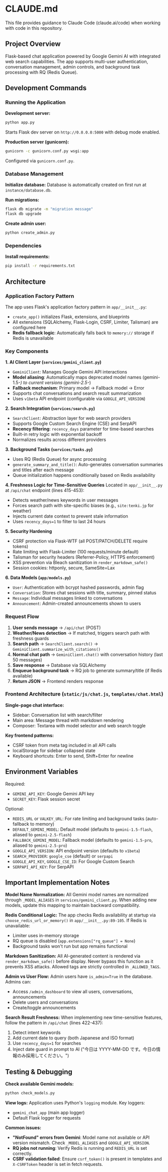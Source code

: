 # CLAUDE.md

This file provides guidance to Claude Code (claude.ai/code) when working with code in this repository.

## Project Overview

Flask-based chat application powered by Google Gemini AI with integrated web search capabilities. The app supports multi-user authentication, conversation management, admin controls, and background task processing with RQ (Redis Queue).

## Development Commands

### Running the Application

**Development server:**
```bash
python app.py
```
Starts Flask dev server on `http://0.0.0.0:5000` with debug mode enabled.

**Production server (gunicorn):**
```bash
gunicorn -c gunicorn.conf.py wsgi:app
```
Configured via `gunicorn.conf.py`.

### Database Management

**Initialize database:**
Database is automatically created on first run at `instance/database.db`.

**Run migrations:**
```bash
flask db migrate -m "migration message"
flask db upgrade
```

**Create admin user:**
```bash
python create_admin.py
```

### Dependencies

**Install requirements:**
```bash
pip install -r requirements.txt
```

## Architecture

### Application Factory Pattern

The app uses Flask's application factory pattern in `app/__init__.py`:
- `create_app()` initializes Flask, extensions, and blueprints
- All extensions (SQLAlchemy, Flask-Login, CSRF, Limiter, Talisman) are configured here
- **Redis fallback logic**: Automatically falls back to `memory://` storage if Redis is unavailable

### Key Components

**1. AI Client Layer (`services/gemini_client.py`)**
- `GeminiClient`: Manages Google Gemini API interactions
- **Model aliasing**: Automatically maps deprecated model names (gemini-1.5-*) to current versions (gemini-2.5-*)
- **Fallback mechanism**: Primary model → Fallback model → Error
- Supports chat conversations and search result summarization
- Uses `v1beta` API endpoint (configurable via `GOOGLE_API_VERSION`)

**2. Search Integration (`services/search.py`)**
- `SearchClient`: Abstraction layer for web search providers
- Supports Google Custom Search Engine (CSE) and SerpAPI
- **Recency filtering**: `recency_days` parameter for time-based searches
- Built-in retry logic with exponential backoff
- Normalizes results across different providers

**3. Background Tasks (`services/tasks.py`)**
- Uses RQ (Redis Queue) for async processing
- `generate_summary_and_title()`: Auto-generates conversation summaries and titles after each message
- Queue initialization happens conditionally based on Redis availability

**4. Freshness Logic for Time-Sensitive Queries**
Located in `app/__init__.py` at `/api/chat` endpoint (lines 415-453):
- Detects weather/news keywords in user messages
- Forces search path with site-specific biases (e.g., `site:tenki.jp` for weather)
- Injects current date context to prevent stale information
- Uses `recency_days=1` to filter to last 24 hours

**5. Security Hardening**
- CSRF protection via Flask-WTF (all POST/PATCH/DELETE require tokens)
- Rate limiting with Flask-Limiter (100 requests/minute default)
- Talisman for security headers (Referrer-Policy, HTTPS enforcement)
- XSS prevention via Bleach sanitization in `render_markdown_safe()`
- Session cookies: httponly, secure, SameSite=Lax

**6. Data Models (`app/models.py`)**
- `User`: Authentication with bcrypt hashed passwords, admin flag
- `Conversation`: Stores chat sessions with title, summary, pinned status
- `Message`: Individual messages linked to conversations
- `Announcement`: Admin-created announcements shown to users

### Request Flow

1. **User sends message** → `/api/chat` (POST)
2. **Weather/News detection** → If matched, triggers search path with freshness guards
3. **Search path** → `SearchClient.search()` → `GeminiClient.summarize_with_citations()`
4. **Normal chat path** → `GeminiClient.chat()` with conversation history (last 50 messages)
5. **Save response** → Database via SQLAlchemy
6. **Enqueue background task** → RQ job to generate summary/title (if Redis available)
7. **Return JSON** → Frontend renders response

### Frontend Architecture (`static/js/chat.js`, `templates/chat.html`)

**Single-page chat interface:**
- Sidebar: Conversation list with search/filter
- Main area: Message thread with markdown rendering
- Composer: Textarea with model selector and web search toggle

**Key frontend patterns:**
- CSRF token from meta tag included in all API calls
- localStorage for sidebar collapsed state
- Keyboard shortcuts: Enter to send, Shift+Enter for newline

## Environment Variables

Required:
- `GEMINI_API_KEY`: Google Gemini API key
- `SECRET_KEY`: Flask session secret

Optional:
- `REDIS_URL` or `VALKEY_URL`: For rate limiting and background tasks (auto-fallback to memory)
- `DEFAULT_GEMINI_MODEL`: Default model (defaults to `gemini-1.5-flash`, aliased to `gemini-2.5-flash`)
- `FALLBACK_GEMINI_MODEL`: Fallback model (defaults to `gemini-1.5-pro`, aliased to `gemini-2.5-pro`)
- `GOOGLE_API_VERSION`: API endpoint version (defaults to `v1beta`)
- `SEARCH_PROVIDER`: `google_cse` (default) or `serpapi`
- `GOOGLE_API_KEY`, `GOOGLE_CSE_ID`: For Google Custom Search
- `SERPAPI_API_KEY`: For SerpAPI

## Important Implementation Notes

**Model Name Normalization:**
All Gemini model names are normalized through `_MODEL_ALIASES` in `services/gemini_client.py`. When adding new models, update this mapping to maintain backward compatibility.

**Redis Conditional Logic:**
The app checks Redis availability at startup via `choose_redis_url_or_memory()` in `app/__init__.py:89-105`. If Redis is unavailable:
- Limiter uses in-memory storage
- RQ queue is disabled (`app.extensions["rq_queue"] = None`)
- Background tasks won't run but app remains functional

**Markdown Sanitization:**
All AI-generated content is rendered via `render_markdown_safe()` before display. Never bypass this function as it prevents XSS attacks. Allowed tags are strictly controlled in `_ALLOWED_TAGS`.

**Admin vs User Flow:**
Admin users have `is_admin=True` in the database. Admins can:
- Access `/admin_dashboard` to view all users, conversations, announcements
- Delete users and conversations
- Create/toggle announcements

**Search Result Freshness:**
When implementing new time-sensitive features, follow the pattern in `/api/chat` (lines 422-437):
1. Detect intent keywords
2. Add current date to query (both Japanese and ISO format)
3. Use `recency_days=1` for searches
4. Inject date guard in prompt to AI ("今日は YYYY-MM-DD です。今日の情報のみ採用してください。")

## Testing & Debugging

**Check available Gemini models:**
```bash
python check_models.py
```

**View logs:**
Application uses Python's `logging` module. Key loggers:
- `gemini_chat_app` (main app logger)
- Default Flask logger for requests

**Common issues:**
- **"NotFound" errors from Gemini**: Model name not available or API version mismatch. Check `_MODEL_ALIASES` and `GOOGLE_API_VERSION`.
- **RQ jobs not running**: Verify Redis is running and `REDIS_URL` is set correctly.
- **CSRF validation failed**: Ensure `csrf_token()` is present in templates and `X-CSRFToken` header is set in fetch requests.
